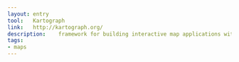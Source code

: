```yaml
---
layout: entry
tool:	Kartograph
link:	http://kartograph.org/
description:	framework for building interactive map applications without Google Maps or any other mapping service
tags:
- maps
---
```

